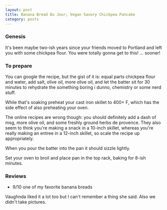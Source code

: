 ```yaml
---
layout: post
title: Banana Bread Du Jour; Vegan Savory Chickpea Pancake
category: posts
---
```


### Genesis

It's been maybe two-ish years since your friends moved to Portland and left you with some chickpea flour. You were totally gonna get to this! ... sooner!

### To prepare

You can google the recipe, but the gist of it is: equal parts chickpea flour and water,
add salt, olive oil, more olive oil, and let the batter sit for 30 minutes to rehydrate the something boring i dunno, chemistry or some nerd stuff.

While that's soaking preheat your cast iron skillet to 400+ F, which has the side effect of also preheating your oven. 

The online recipes are wrong though: you should definitely add a dash of msg, more olive oil, and some freshly ground herbs de provence. They also seem to think you're making a snack in a 10-inch skillet, whereas you're really making an entree in a 12-inch skillet, so scale the recipe up appropriately.

When you pour the batter into the pan it should sizzle lightly. 

Set your oven to broil and place pan in the top rack, baking for 8-ish minutes.

### Reviews

- 9/10 one of my favorite banana breads

Vaughnda liked it a lot too but I can't remember a thing she said. Also we didn't take pictures.

